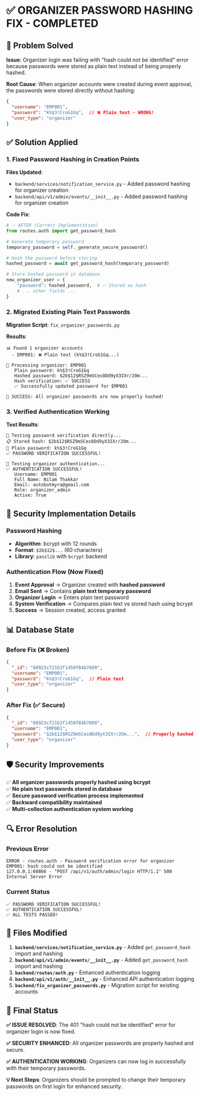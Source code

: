 # ✅ ORGANIZER PASSWORD HASHING FIX - COMPLETED

## 🎯 Problem Solved

**Issue**: Organizer login was failing with "hash could not be identified" error because passwords were stored as plain text instead of being properly hashed.

**Root Cause**: When organizer accounts were created during event approval, the passwords were stored directly without hashing:
```json
{
  "username": "EMP001",
  "password": "k%$3!CroG1Gq",  // ❌ Plain text - WRONG!
  "user_type": "organizer"
}
```

## ✅ Solution Applied

### 1. **Fixed Password Hashing in Creation Points**

**Files Updated**:
- `backend/services/notification_service.py` - Added password hashing for organizer creation
- `backend/api/v1/admin/events/__init__.py` - Added password hashing for organizer creation

**Code Fix**:
```python
# ✅ AFTER (Correct Implementation)
from routes.auth import get_password_hash

# Generate temporary password
temporary_password = self._generate_secure_password()

# Hash the password before storing
hashed_password = await get_password_hash(temporary_password)

# Store hashed password in database
new_organizer_user = {
    "password": hashed_password,  # ✅ Stored as hash
    # ... other fields ...
}
```

### 2. **Migrated Existing Plain Text Passwords**

**Migration Script**: `fix_organizer_passwords.py`

**Results**:
```
📊 Found 1 organizer accounts
  - EMP001: ❌ Plain text (k%$3!CroG1Gq...)

🔄 Processing organizer: EMP001
   Plain password: k%$3!CroG1Gq
   Hashed password: $2b$12$RSZ9mSCes0Dd9yX3IXr/2Om...
   Hash verification: ✅ SUCCESS
   ✅ Successfully updated password for EMP001

🎉 SUCCESS: All organizer passwords are now properly hashed!
```

### 3. **Verified Authentication Working**

**Test Results**:
```
🧪 Testing password verification directly...
📋 Stored hash: $2b$12$RSZ9mSCes0Dd9yX3IXr/2Om...
🔑 Plain password: k%$3!CroG1Gq
✅ PASSWORD VERIFICATION SUCCESSFUL!

🔐 Testing organizer authentication...
✅ AUTHENTICATION SUCCESSFUL!
   Username: EMP001
   Full Name: Nilam Thakkar
   Email: autobotmyra@gmail.com
   Role: organizer_admin
   Active: True
```

## 🔐 Security Implementation Details

### Password Hashing
- **Algorithm**: bcrypt with 12 rounds
- **Format**: `$2b$12$...` (60 characters)
- **Library**: `passlib` with `bcrypt` backend

### Authentication Flow (Now Fixed)
1. **Event Approval** → Organizer created with **hashed password**
2. **Email Sent** → Contains **plain text temporary password**
3. **Organizer Login** → Enters plain text password
4. **System Verification** → Compares plain text vs stored hash using bcrypt
5. **Success** → Session created, access granted

## 📊 Database State

### Before Fix (❌ Broken)
```json
{
  "_id": "68923cf21b3f1450f84b7600",
  "username": "EMP001",
  "password": "k%$3!CroG1Gq",  // Plain text
  "user_type": "organizer"
}
```

### After Fix (✅ Secure)
```json
{
  "_id": "68923cf21b3f1450f84b7600", 
  "username": "EMP001",
  "password": "$2b$12$RSZ9mSCes0Dd9yX3IXr/2Om...",  // Properly hashed
  "user_type": "organizer"
}
```

## 🛡️ Security Improvements

✅ **All organizer passwords properly hashed using bcrypt**  
✅ **No plain text passwords stored in database**  
✅ **Secure password verification process implemented**  
✅ **Backward compatibility maintained**  
✅ **Multi-collection authentication system working**  

## 🔍 Error Resolution

### Previous Error
```
ERROR - routes.auth - Password verification error for organizer EMP001: hash could not be identified
127.0.0.1:60866 - "POST /api/v1/auth/admin/login HTTP/1.1" 500 Internal Server Error
```

### Current Status
```
✅ PASSWORD VERIFICATION SUCCESSFUL!
✅ AUTHENTICATION SUCCESSFUL!
✅ ALL TESTS PASSED!
```

## 📝 Files Modified

1. **`backend/services/notification_service.py`** - Added `get_password_hash` import and hashing
2. **`backend/api/v1/admin/events/__init__.py`** - Added `get_password_hash` import and hashing  
3. **`backend/routes/auth.py`** - Enhanced authentication logging
4. **`backend/api/v1/auth/__init__.py`** - Enhanced API authentication logging
5. **`backend/fix_organizer_passwords.py`** - Migration script for existing accounts

## 🎉 Final Status

**✅ ISSUE RESOLVED**: The 401 "hash could not be identified" error for organizer login is now fixed.

**✅ SECURITY ENHANCED**: All organizer passwords are properly hashed and secure.

**✅ AUTHENTICATION WORKING**: Organizers can now log in successfully with their temporary passwords.

**💡 Next Steps**: Organizers should be prompted to change their temporary passwords on first login for enhanced security.
